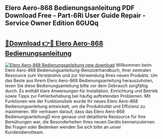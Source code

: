 ## Elero Aero-868 Bedienungsanleitung PDF Download Free - Part-6Ri User Guide Repair - Service Owner Edition 6GUQq

# <h2><a href="http://df4wm19.blite.top/?on=Elero+Aero-868+Bedienungsanleitung">🔗Download 👉🔴 Elero Aero-868 Bedienungsanleitung</a></h2>

[![Elero Aero-868 Bedienungsanleitung new download](https://i.imgur.com/lujVjoI.png)](http://df4wm19.blite.top/?on=Elero+Aero-868+Bedienungsanleitung)
Willkommen beim Elero Aero-868 Bedienungsanleitung-Benutzerhandbuch, Ihrer zentralen Ressource zum Verständnis und zur Verwendung Ihres neuen Produkts. Um das Beste aus Ihrem Elero Aero-868 Bedienungsanleitung herauszuholen, lesen Sie diese Bedienungsanleitung bitte vor dem Gebrauch sorgfältig durch. Es enthält klare Anweisungen für Installation, Einrichtung und Betrieb sowie Tipps zur Fehlerbehebung bei häufig auftretenden Problemen. Mit Funktionen wie der Funktionsliste wurde Ihr neues Elero Aero-868 Bedienungsanleitung entwickelt, um die Produktivität und Effizienz zu maximieren. Wir vertrauen darauf, dass das Elero Aero-868 BedienungsanleitungD eine genaue und detaillierte Ressource für Ihre Bemühungen war, die Besonderheiten Ihres neuen Geräts kennenzulernen. Bei Fragen oder Bedenken wenden Sie sich bitte an unser Kundendienstteam.
